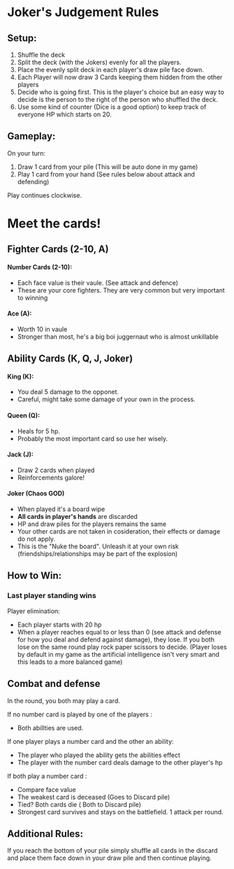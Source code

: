 # Joker's Judgement Rules
## Setup:
1. Shuffle the deck
2. Split the deck (with the Jokers) evenly for all the players.
3. Place the evenly split deck in each player's draw pile face down.
4. Each Player will now draw 3 Cards keeping them hidden from the other players
5. Decide who is going first. This is the player's choice but an easy way to decide is the person to the right of the person who shuffled the deck.
6. Use some kind of counter (Dice is a good option) to keep track of everyone HP which starts on 20.
## Gameplay:
On your turn:
1. Draw 1 card from your pile (This will be auto done in my game)
2. Play 1 card from your hand (See rules below about attack and defending)

Play continues clockwise.

# Meet the cards!
## Fighter Cards (2-10, A)
#### Number Cards (2-10):
- Each face value is their vaule. (See attack and defence)
- These are your core fighters. They are very common but very important to winning

#### Ace (A):
- Worth 10 in vaule
- Stronger than most, he's a big boi juggernaut who is almost unkillable
## Ability Cards (K, Q, J, Joker)
#### King (K):
- You deal 5 damage to the opponet.
-  Careful, might take some damage of your own in the process.
#### Queen (Q):
- Heals for 5 hp.
- Probably the most important card so use her wisely.
#### Jack (J):
- Draw 2 cards when played
- Reinforcements galore!
#### Joker (Chaos GOD)
- When played it's a board wipe
- **All cards in player's hands** are discarded
- HP and draw piles for the players remains the same
- Your other cards are not taken in cosideration, their effects or damage do not apply.
- This is the "Nuke the board". Unleash it at your own risk (friendships/relationships may be part of the explosion)

## How to Win:
### Last player standing wins
Player elimination:
- Each player starts with 20 hp
- When a player reaches equal to or less than 0 (see attack and defense for how you deal and defend against damage), they lose. If you both lose on the same round play rock paper scissors to decide. (Player loses by default in my game as the artificial intelligence isn't very smart and this leads to a more balanced game)


## Combat and defense
In the round, you both may play a card.

If no number card is played by one of the players :
- Both abillties are used.

If one player plays a number card and the other an ability:
- The player who played the ability gets the abilities effect 
- The player with the number card deals damage to the other player's hp

If both play a number card :
- Compare face value
- The weakest card is deceased (Goes to Discard pile)
- Tied? Both cards die ( Both to Discard pile)
- Strongest card survives and stays on the battlefield.
1 attack per round.


## Additional Rules:
If you reach the bottom of your pile simply shuffle all cards in the discard and place them face down in your draw pile and then continue playing.